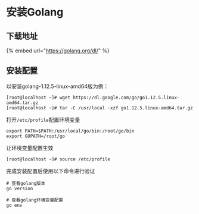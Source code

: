 # 安装Golang

## 下载地址

{% embed url="https://golang.org/dl/" %}

## 安装配置

以安装golang-1.12.5-linux-amd64版为例：

```
[root@localhost ~]# wget https://dl.google.com/go/go1.12.5.linux-amd64.tar.gz
[root@localhost ~]# tar -C /usr/local -xzf go1.12.5.linux-amd64.tar.gz
```

打开`/etc/profile`配置环境变量

```text
export PATH=$PATH:/usr/local/go/bin:/root/go/bin
export GOPATH=/root/go
```

让环境变量配置生效

```text
[root@localhost ~]# source /etc/profile
```

完成安装配置后使用以下命令进行验证

```text
# 查看golang版本
go version

# 查看golang环境变量配置
go env
```



